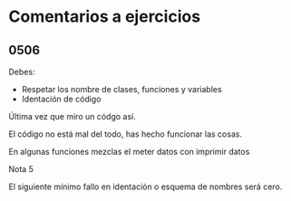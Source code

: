 # Comentarios a ejercicios

## 0506

Debes:
- Respetar los nombre de clases, funciones y variables
- Identación de código

Última vez que miro un códgo así.

El código no está mal del todo, has hecho funcionar las cosas.

En algunas funciones mezclas el meter datos con imprimir datos


Nota 5

El siguiente mínimo fallo en identación o esquema de nombres será cero.